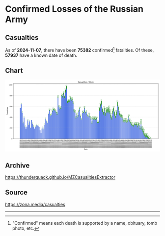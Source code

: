 
# Confirmed Losses of the Russian Army

## Casualties

As of **2024-11-07**, there have been **75382** confirmed[^1] fatalities.
Of these, **57937** have a known date of death.

## Chart

![7-Day Intervals Bar Chart](./docs/7days.svg)

## Archive

https://thunderquack.github.io/MZCasualitiesExtractor

## Source

https://zona.media/casualties

---

[^1]: "Confirmed" means each death is supported by a name, obituary, tomb photo, etc.

